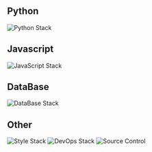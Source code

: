 <div>
  <h2>Python</h2>
  <img src="https://skillicons.dev/icons?i=py,django,fastapi,flask" alt="Python Stack">
</div>

<div>
  <h2>Javascript</h2>
  <img src="https://skillicons.dev/icons?i=js,ts,react,next,express,elysia,prisma,nodejs,bun,deno,vite,webpack" alt="JavaScript Stack">
</div>

<div>
  <h2>DataBase</h2>
  <img src="https://skillicons.dev/icons?i=postgres,mysql,elasticsearch,redis,rabbitmq,mongo" alt="DataBase Stack">
</div>

<div>
  <h2>Other</h2>
  <img src="https://skillicons.dev/icons?i=sass,tailwindcss,bootstrap,materialui" alt="Style Stack">
  <img src="https://skillicons.dev/icons?perline=12&i=linux,docker,kubernetes,nginx" alt="DevOps Stack">
  <img src="https://skillicons.dev/icons?i=git,github,gitlab" alt="Source Control">
</div>
